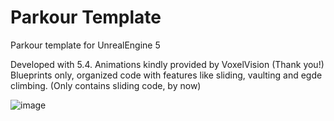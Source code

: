 # Parkour Template
Parkour template for UnrealEngine 5

Developed with 5.4. Animations kindly provided by VoxelVision (Thank you!) 
Blueprints only, organized code with features like sliding, vaulting and egde climbing. (Only contains sliding code, by now)



![image](https://github.com/user-attachments/assets/1b3f41b4-1d13-4e4b-9aaa-136dc4695cf5)
